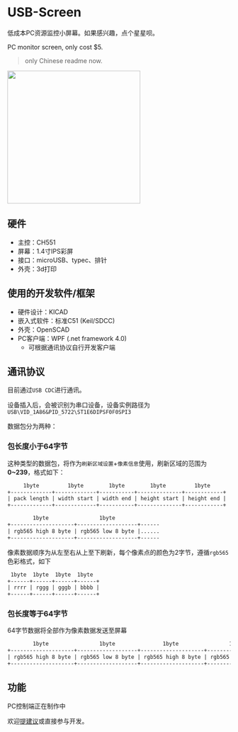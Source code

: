 # USB-Screen

低成本PC资源监控小屏幕。如果感兴趣，点个星星呗。

PC monitor screen, only cost $5.

> only Chinese readme now.

<img height="300" src="https://source.papapoi.com/wp-content/uploads/2020/10/pic-scaled.jpg"/>

## 硬件

- 主控：CH551
- 屏幕：1.4寸IPS彩屏
- 接口：microUSB、typec、排针
- 外壳：3d打印

## 使用的开发软件/框架

- 硬件设计：KICAD
- 嵌入式软件：标准C51 (Keil/SDCC)
- 外壳：OpenSCAD
- PC客户端：WPF (.net framework 4.0)
  - 可根据通讯协议自行开发客户端

## 通讯协议

目前通过`USB CDC`进行通讯。

设备插入后，会被识别为串口设备，设备实例路径为`USB\VID_1A86&PID_5722\ST1E6DIPSF0F0SPI3`

数据包分为两种：

### 包长度小于64字节

这种类型的数据包，将作为`刷新区域设置`+`像素信息`使用，刷新区域的范围为**0~239**，格式如下：

```txt
     1byte         1byte        1byte        1byte         1byte
+-------------+-------------+-----------+--------------+------------+
| pack length | width start | width end | height start | height end |
+-------------+-------------+-----------+--------------+------------+

        1byte                1byte
+--------------------+-------------------+------
| rgb565 high 8 byte | rgb565 low 8 byte |......
+--------------------+-------------------+------
```

像素数据顺序为从左至右从上至下刷新，每个像素点的颜色为2字节，遵循`rgb565`色彩格式，如下

```txt
 1byte  1byte  1byte  1byte
+------+------+------+------+
| rrrr | rggg | gggb | bbbb |
+------+------+------+------+
```

### 包长度等于64字节

64字节数据将全部作为像素数据发送至屏幕

```txt
        1byte                1byte               1byte                1byte
+--------------------+-------------------+--------------------+-------------------+---
| rgb565 high 8 byte | rgb565 low 8 byte | rgb565 high 8 byte | rgb565 low 8 byte |...
+--------------------+-------------------+--------------------+-------------------+---
```

## 功能

PC控制端正在制作中

欢迎[提建议](https://github.com/chenxuuu/USB-Screen/issues)或直接参与开发。

